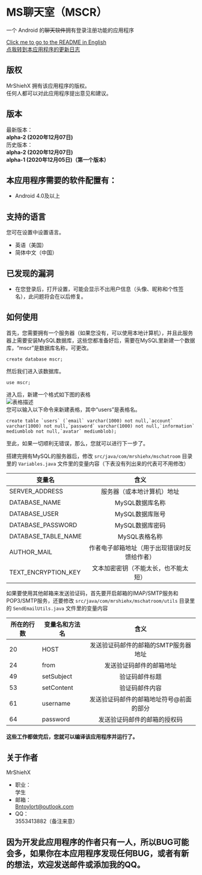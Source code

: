 # MS聊天室（MSCR）
一个 Android 的~~聊天软件~~拥有登录注册功能的应用程序

[Click me to go to the README in English](https://github.com/MrShieh-X/mschatroom/blob/master/README.md) <br/>
[点我转到本应用程序的更新日志](https://github.com/MrShieh-X/mschatroom/blob/master/update_logs-zh.md) <br/>
## 版权
MrShiehX 拥有该应用程序的版权。<br/>
任何人都可以对此应用程序提出意见和建议。
## 版本
最新版本：<br/>
<b>alpha-2 (2020年12月07日)</b><br/>
历史版本：<br/>
<b>alpha-2 (2020年12月07日)</b><br/>
<b>alpha-1 (2020年12月05日)（第一个版本）</b><br/>

## 本应用程序需要的软件配置有：
* Android 4.0及以上

## 支持的语言
您可在设置中设置语言。
- 英语（美国）
- 简体中文（中国）

## 已发现的漏洞
- 在您登录后，打开设置，可能会显示不出用户信息（头像、昵称和个性签名），此问题将会在以后修复。

## 如何使用
首先，您需要拥有一个服务器（如果您没有，可以使用本地计算机），并且此服务器上需要安装MySQL数据库，这些您都准备好后，需要在MySQL里新建一个数据库，“mscr”是数据库名称，可更改。
```mysql
create database mscr;
```
然后我们进入该数据库。
```mysql
use mscr;
```
进入后，新建一个格式如下图的表格</br>
![表格描述](https://gitee.com/MrShiehX/Repository/raw/master/31.png "表格描述")</br>
您可以输入以下命令来新建表格，其中“users”是表格名。</br>
```mysql
create table `users` (`email` varchar(1000) not null,`account` varchar(1000) not null,`password` varchar(1000) not null,`information` mediumblob not null,`avatar` mediumblob);
```
至此，如果一切顺利无错误，那么，您就可以进行下一步了。

搭建完拥有MySQL的服务器后，修改 `src/java/com/mrshiehx/mschatroom` 目录里的 `Variables.java` 文件里的变量内容（下表没有列出来的代表可不用修改）

| 变量名|含义|
| --------|:----:|
| SERVER_ADDRESS|服务器（或本地计算机）地址|
| DATABASE_NAME|MySQL数据库名称|
| DATABASE_USER|MySQL数据库账号|
| DATABASE_PASSWORD|MySQL数据库密码|
| DATABASE_TABLE_NAME|MySQL表格名称|
| AUTHOR_MAIL|作者电子邮箱地址（用于出现错误时反馈给作者）|
| TEXT_ENCRYPTION_KEY|文本加密密钥（不能太长，也不能太短）|

如果要使用其他邮箱来发送验证码，首先要开启邮箱的IMAP/SMTP服务和POP3/SMTP服务，还要修改 `src/java/com/mrshiehx/mschatroom/utils` 目录里的 `SendEmailUtils.java` 文件里的变量内容

|所在的行数|变量名和方法名|含义|
|-------------| -------------|:---------------:|
|20|HOST|发送验证码邮件的邮箱的SMTP服务器地址  |
|24|from|发送验证码邮件的邮箱地址|
|49|setSubject|验证码邮件标题|
|53|setContent|验证码邮件内容|
|61|username|发送验证码邮件的邮箱地址符号@前面的部分|
|64|password|发送验证码邮件的邮箱的授权码|

#### 这些工作都做完后，您就可以编译该应用程序并运行了。

## 关于作者
MrShiehX<br/>
- 职业：<br/>
学生<br/>
- 邮箱：<br/>
Bntoylort@outlook.com<br/>
- QQ：<br/>
3553413882（备注来意）<br/>

## 因为开发此应用程序的作者只有一人，所以BUG可能会多，如果你在本应用程序发现任何BUG，或者有新的想法，欢迎发送邮件或添加我的QQ。

